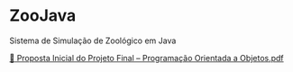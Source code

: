 # ZooJava
Sistema de Simulação de Zoológico em Java

[📝 Proposta Inicial do Projeto Final – Programação Orientada a Objetos.pdf](https://github.com/user-attachments/files/22803651/Proposta.Inicial.do.Projeto.Final.Programacao.Orientada.a.Objetos.pdf)
